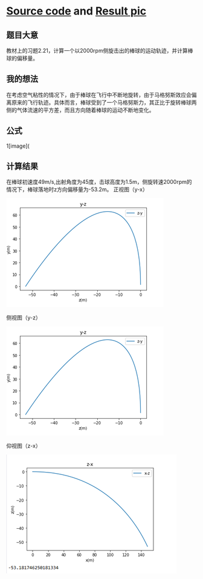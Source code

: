 # [Source code](https://github.com/pycll/computationalphysics_N2015301020174/master/schoolwork_5/schoolwork_5.py) and [Result pic](https://github.com/pycll/computationalphysics_N2015301020174/blob/master/schoolwork_5/picture_1.PNG)
## 题目大意
教材上的习题2.21，计算一个以2000rpm侧旋击出的棒球的运动轨迹，并计算棒球的偏移量。

## 我的想法
在考虑空气粘性的情况下，由于棒球在飞行中不断地旋转，由于马格努斯效应会偏离原来的飞行轨迹。具体而言，棒球受到了一个马格努斯力，其正比于旋转棒球两侧的气体流速的平方差，而且方向随着棒球的运动不断地变化。

## 公式
1[image](

## 计算结果
在棒球初速度49m/s,出射角度为45度，击球高度为1.5m，侧旋转速2000rpm的情况下，棒球落地时z方向偏移量为-53.2m。 
正视图（y-x） 

![image](https://github.com/pycll/computationalphysics_N2015301020174/blob/master/schoolwork_5/picture_2.PNG)

侧视图（y-z） 

![image](https://github.com/pycll/computationalphysics_N2015301020174/blob/master/schoolwork_5/picture_2.PNG)

仰视图（z-x） 

![image](https://github.com/pycll/computationalphysics_N2015301020174/blob/master/schoolwork_5/picture_3.PNG)

